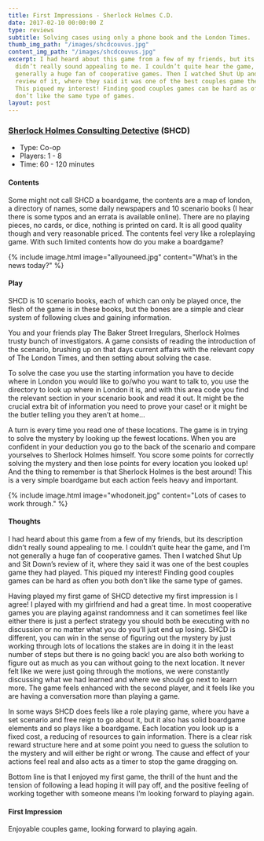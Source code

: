```yaml
---
title: First Impressions - Sherlock Holmes C.D.
date: 2017-02-10 00:00:00 Z
type: reviews
subtitle: Solving cases using only a phone book and the London Times.
thumb_img_path: "/images/shcdcouvus.jpg"
content_img_path: "/images/shcdcouvus.jpg"
excerpt: I had heard about this game from a few of my friends, but its description
  didn’t really sound appealing to me. I couldn’t quite hear the game, and I’m not
  generally a huge fan of cooperative games. Then I watched Shut Up and Sit Down’s
  review of it, where they said it was one of the best couples game they had played.
  This piqued my interest! Finding good couples games can be hard as often you both
  don’t like the same type of games.
layout: post
---
```


### [Sherlock Holmes Consulting Detective](http://www.ystari.com/portfolio-item/sherlock-holmes-consulting-detective/) (SHCD)
+ Type: Co-op
+ Players: 1 - 8
+ Time: 60 - 120 minutes

#### Contents
Some might not call SHCD a boardgame, the contents are a map of london, a directory of names, some daily newspapers and 10 scenario books (I hear there is some typos and an errata is available online). There are no playing pieces, no cards, or dice, nothing is printed on card. It is all good quality though and very reasonable priced. The contents feel very like a roleplaying game. With such limited contents how do you make a boardgame?

{% include image.html image="allyouneed.jpg" content="What’s in the news today?"
%}

#### Play
SHCD is 10 scenario books, each of which can only be played once, the flesh of the game is in these books, but the bones are a simple and clear system of following clues and gaining information.

You and your friends play The Baker Street Irregulars, Sherlock Holmes trusty bunch of investigators. A game consists of reading the introduction of the scenario, brushing up on that days current affairs with the relevant copy of The London Times, and then setting about solving the case.

To solve the case you use the starting information you have to decide where in London you would like to go/who you want to talk to, you use the directory to look up where in London it is, and with this area code you find the relevant section in your scenario book and read it out. It might be the crucial extra bit of information you need to prove your case! or it might be the butler telling you they aren’t at home…

A turn is every time you read one of these locations. The game is in trying to solve the mystery by looking up the fewest locations. When you are confident in your deduction you go to the back of the scenario and compare yourselves to Sherlock Holmes himself. You score some points for correctly solving the mystery and then lose points for every location you looked up! And the thing to remember is that Sherlock Holmes is the best around! This is a very simple boardgame but each action feels heavy and important.

{% include image.html image="whodoneit.jpg" content="Lots of cases to work through." %}

#### Thoughts
I had heard about this game from a few of my friends, but its description didn’t really sound appealing to me. I couldn’t quite hear the game, and I’m not generally a huge fan of cooperative games. Then I watched Shut Up and Sit Down’s review of it, where they said it was one of the best couples game they had played. This piqued my interest! Finding good couples games can be hard as often you both don’t like the same type of games.

Having played my first game of SHCD detective my first impression is I agree! I played with my girlfriend and had a great time. In most cooperative games you are playing against randomness and it can sometimes feel like either there is just a perfect strategy you should both be executing with no discussion or no matter what you do you’ll just end up losing. SHCD is different, you can win in the sense of figuring out the mystery by just working through lots of locations the stakes are in doing it in the least number of steps but there is no going back! you are also both working to figure out as much as you can without going to the next location. It never felt like we were just going through the motions, we were constantly discussing what we had learned and where we should go next to learn more. The game feels enhanced with the second player, and it feels like you are having a conversation more than playing a game.

In some ways SHCD does feels like a role playing game, where you have a set scenario and free reign to go about it, but it also has solid boardgame elements and so plays like a boardgame. Each location you look up is a fixed cost, a reducing of resources to gain information. There is a clear risk reward structure here and at some point you need to guess the solution to the mystery and will either be right or wrong. The cause and effect of your actions feel real and also acts as a timer to stop the game dragging on.

Bottom line is that I enjoyed my first game, the thrill of the hunt and the tension of following a lead hoping it will pay off, and the positive feeling of working together with someone means I’m looking forward to playing again.

#### First Impression
Enjoyable couples game, looking forward to playing again.
